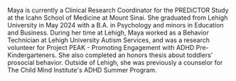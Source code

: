 Maya is currently a Clinical Research Coordinator for the PREDiCTOR Study at the Icahn School of Medicine at Mount Sinai. She graduated from Lehigh University in May 2024 with a B.A. in Psychology and minors in Education and Business. During her time at Lehigh, Maya worked as a Behavior Technician at Lehigh University Autism Services, and was a research volunteer for Project PEAK - Promoting Engagement with ADHD Pre-Kindergarteners. She also completed an honors thesis about toddlers' prosocial behavior. Outside of Lehigh, she was previously a counselor for The Child Mind Institute's ADHD Summer Program. 
